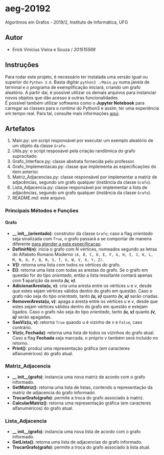 # aeg-20192

Algoritmos em Grafos - 2019/2, Instituto de Informática, UFG

## Autor

- Erick Vinícius Vieira e Souza / _201515568_

## Instruções

Para rodar este projeto, é necessário ter instalada uma versão igual ou superior do `Python 3.6`. Basta digitar `python3 ./Main.py` numa janela de terminal e o programa de exemplificação iniciará, criando um grafo aleatório. A partir daí, é possível utilizar os demais arquivos para instanciar novos objetos que dão acesso à outras funcionalidades.  
É possível também utilizar softwares como o **Jupyter Notebook** para carregar as classes para o _runtime_ do Python3 e assim, ter uma experiência em tempo real. Para tal, consulte mais informações [aqui](https://jupyter-notebook.readthedocs.io/en/stable/examples/Notebook/Running%20Code.html).  

## Artefatos  

1. Main.py: um script responsável por executar um exemplo aleatório de um objeto da classe `Grafo`.  
2. Utils.py: o script resposável pela criação randômica do grafo supracitado.  
3. Grafo_Interface.py: classe abstrata fornecida pelo professor.  
4. Grafo_Implementacao.py: classe que implementa as especificações do item anterior.  
5. Matriz_Adjacencias.py: classe responsável por implementar a matriz de adjacências, segundo um grafo qualquer (instância da classe `Grafo`).  
6. Lista_Adjacencia.py: classe responsável por implementar a lista de adjacências, segundo um grafo qualquer (instância da classe `Grafo`).  
7. README.md: este arquivo.

### Principais Métodos e Funções

#### Grafo

- **__ init__(orientado)**: construtor da classe `Grafo`; caso a flag _orientado_ seja sinalizada com `True`, o grafo passará a se comportar de maneira diferente [para atender a esta especificaçao](http://www.educ.fc.ul.pt/icm/icm2001/icm33/grafosorientados.htm).
- **DefinirN(n)**: inicia o grafo com N vértices, nomeados segundo as letras do Alfabeto Romano Moderno `(A, B, C, D, E, F, G, H, I, J, K, L, M, N, O, P, Q, R, S, T, U, W, V, X, Y, Z)`.  
- **V()**: retorna uma lista com todos os vértices do grafo.
- **E()**: retorna uma lista com todas as arestas do grafo. Se o grafo em questão for do tipo _orientado_, então a lista resultante contará apenas com **1** aparição da aresta _**(u, v)**_.
- **AdicionarAresta(u, v)**: cria uma aresta entre os vértices _u_ e _v_, desde que estes sejam vértices válidos dentro do grafo em questão. Caso o grafo não seja do tipo _orientado_, tanto _**(u, v)**_ quanto _**(v, u)**_ serão criadas.
- **RemoverAresta(u, v)**: apaga a aresta entre os vértices _u_ e _v_, desde que estes sejam vértices válidos dentro do grafo em questão e estejam ligados. Caso o grafo não seja do tipo _orientado_, tanto _**(u, v)**_ quanto _**(v, u)**_ serão apagadas.
- **SaoViz(u, v)**: retorna `True` quando _u_ é vizinho de _v_ e `False`, caso contrário.
- **Viz(v, Fechada)**: retorna uma lista de todos os vizinhos do grafo atual. Caso a flag __Fechada__ seja marcada, o próprio _v_ também será incluído no retorno.
- **Print()**: produz uma representação gráfica (em caracteres alfanuméricos) do grafo atual.

### Matriz_Adjacencia

- **__ init__(grafo)**: instancia uma nova matriz de acordo com o grafo informado.
- **GetMatriz()**: retorna uma lista de listas, contendo a representação da matriz de adjacencia do grafo informado.
- **TrocarGrafo(grafo)**: permite a troca do grafo associado à matriz.
- **CalcularMatriz()**: retorna uma representação gráfica (em caracteres alfanuméricos) do grafo atual.

### Lista_Adjacencia

- **__ init__(grafo)**: instancia uma nova lista de acordo com o grafo informado.
- **GetLista()**: retorna uma lista de adjacencias do grafo informado.
- **TrocarGrafo(grafo)**: permite a troca do grafo associado à lista atual.
